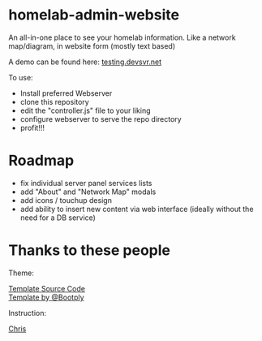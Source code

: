 # homelab-admin-website
An all-in-one place to see your homelab information. Like a network map/diagram, in website form (mostly text based)

A demo can be found here: [testing.devsvr.net](http://testing.devsvr.net)

To use:
* Install preferred Webserver
* clone this repository
* edit the "controller.js" file to your liking
* configure webserver to serve the repo directory
* profit!!!

# Roadmap
* fix individual server panel services lists
* add "About" and "Network Map" modals
* add icons / touchup design
* add ability to insert new content via web interface (ideally without the need for a DB service)

# Thanks to these people
Theme:

[Template Source Code](http://www.bootply.com/90113)  
[Template by @Bootply](http://bootply.com/templates)


Instruction:

[Chris](https://github.com/chirsch)

